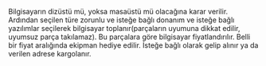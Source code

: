 Bilgisayarın dizüstü mü, yoksa masaüstü mü olacağına karar verilir. Ardından seçilen türe zorunlu ve isteğe bağlı donanım ve isteğe bağlı yazılımlar seçilerek bilgisayar toplanır(parçaların uyumuna dikkat edilir, uyumsuz parça takılamaz). Bu parçalara göre bilgisayar fiyatlandırılır. Belli bir fiyat aralığında ekipman hediye edilir. İsteğe bağlı olarak gelip alınır ya da verilen adrese kargolanır.
